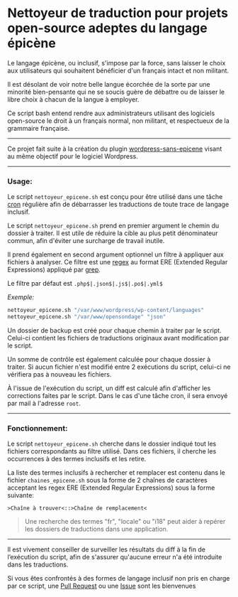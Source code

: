 # Nettoyeur de traduction pour projets open-source adeptes du langage épicène

Le langage épicène, ou inclusif, s'impose par la force, sans laisser le choix aux utilisateurs qui souhaitent bénéficier d'un français intact et non militant.

Il est désolant de voir notre belle langue écorchée de la sorte par une minorité bien-pensante qui ne se soucis guère de débattre ou de laisser le libre choix à chacun de la langue à employer.

Ce script bash entend rendre aux administrateurs utilisant des logiciels open-source le droit à un français normal, non militant, et respectueux de la grammaire française.

---

Ce projet fait suite à la création du plugin [wordpress-sans-epicene](https://github.com/Zeldemir/wordpress-sans-epicene) visant au même objectif pour le logiciel Wordpress.

---

### Usage:

Le script `nettoyeur_epicene.sh` est conçu pour être utilisé dans une tâche [cron](https://fr.wikipedia.org/wiki/Cron) régulière afin de débarrasser les traductions de toute trace de langage inclusif.

Le script `nettoyeur_epicene.sh` prend en premier argument le chemin du dossier à traiter.
Il est utile de réduire la cible au plus petit dénominateur commun, afin d'éviter une surcharge de travail inutile.

Il prend également en second argument optionnel un filtre à appliquer aux fichiers à analyser.
Ce filtre est une [regex](https://fr.wikipedia.org/wiki/Expression_r%C3%A9guli%C3%A8re) au format ERE (Extended Regular Expressions) appliqué par [grep](https://fr.wikipedia.org/wiki/Grep).

Le filtre par défaut est `.php$|.json$|.js$|.po$|.yml$`

*Exemple:*
```bash
nettoyeur_epicene.sh "/var/www/wordpress/wp-content/languages"
nettoyeur_epicene.sh "/var/www/opensondage" "json"
```

Un dossier de backup est créé pour chaque chemin à traiter par le script. Celui-ci contient les fichiers de traductions originaux avant modification par le script.

Un somme de contrôle est également calculée pour chaque dossier à traiter. Si aucun fichier n'est modifié entre 2 exécutions du script, celui-ci ne vérifiera pas à nouveau les fichiers.

À l'issue de l'exécution du script, un diff est calculé afin d'afficher les corrections faites par le script. Dans le cas d'une tâche cron, il sera envoyé par mail à l'adresse `root`.

---

### Fonctionnement:

Le script `nettoyeur_epicene.sh` cherche dans le dossier indiqué tout les fichiers correspondants au filtre utilisé.
Dans ces fichiers, il cherche les occurrences à des termes inclusifs et les retire.

La liste des termes inclusifs à rechercher et remplacer est contenu dans le fichier `chaines_epicene.sh` sous la forme de 2 chaînes de caractères acceptant les regex ERE (Extended Regular Expressions) sous la forme suivante:
```
>Chaîne à trouver<::>Chaîne de remplacement<
```

> Une recherche des termes "fr", "locale" ou "i18" peut aider à repérer les dossiers de traductions dans une application.

---

Il est vivement conseiller de surveiller les résultats du diff à la fin de l’exécution du script, afin de s'assurer qu'aucune erreur n'a été introduite dans les traductions.

Si vous êtes confrontés à des formes de langage inclusif non pris en charge par ce script, une [Pull Request](https://github.com/maniackcrudelis/nettoyeur_epicene/pulls) ou une [Issue](https://github.com/maniackcrudelis/nettoyeur_epicene/issues) sont les bienvenues

